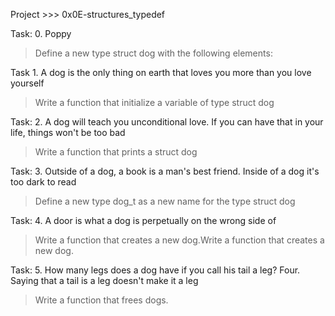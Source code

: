 Project >>> 0x0E-structures_typedef

Task: 0. Poppy
> Define a new type struct dog with the following elements:

Task 1. A dog is the only thing on earth that loves you more than you love yourself
> Write a function that initialize a variable of type struct dog

Task: 2. A dog will teach you unconditional love. If you can have that in your life, things won't be too bad
> Write a function that prints a struct dog

Task: 3. Outside of a dog, a book is a man's best friend. Inside of a dog it's too dark to read
> Define a new type dog_t as a new name for the type struct dog

Task: 4. A door is what a dog is perpetually on the wrong side of
> Write a function that creates a new dog.Write a function that creates a new dog.

Task: 5. How many legs does a dog have if you call his tail a leg? Four. Saying that a tail is a leg doesn't make it a leg
> Write a function that frees dogs.

